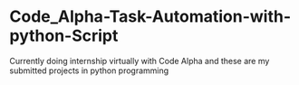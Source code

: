 # Code_Alpha-Task-Automation-with-python-Script
Currently doing internship virtually with Code Alpha and these are my submitted projects in python programming
